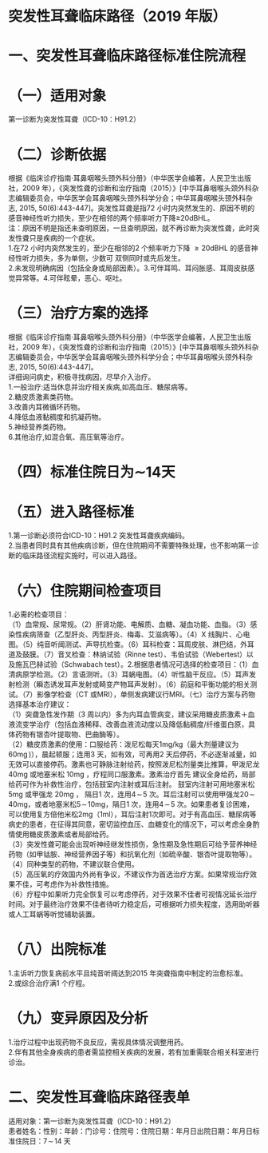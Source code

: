 # 突发性耳聋临床路径（2019 年版）  
# 一、突发性耳聋临床路径标准住院流程  
# （一）适用对象  
第一诊断为突发性耳聋（ICD-10：H91.2）  
# （二）诊断依据  
根据《临床诊疗指南·耳鼻咽喉头颈外科分册》（中华医学会编著，人民卫生出版社，2009 年），《突发性聋的诊断和治疗指南（2015）》[中华耳鼻咽喉头颈外科杂志编辑委员会，中华医学会耳鼻咽喉头颈外科学分会；中华耳鼻咽喉头颈外科杂志, 2015, 50(6):443-447]。突发性耳聋是指72 小时内突然发生的、原因不明的感音神经性听力损失，至少在相邻的两个频率听力下降≥20dBHL。  
注：原因不明是指还未查明原因，一旦查明原因，就不再诊断为突发性聋，此时突发性聋只是疾病的一个症状。  
1.在72 小时内突然发生的，至少在相邻的2 个频率听力下降 ${\geqslant}20\mathrm{dBHL}$  的感音神经性听力损失，多为单侧，少数可 双侧同时或先后发生。  
2.未发现明确病因（包括全身或局部因素）。3.可伴耳鸣、耳闷胀感、耳周皮肤感觉异常等。4.可伴眩晕，恶心、呕吐。  
# （三）治疗方案的选择  
根据《临床诊疗指南·耳鼻咽喉头颈外科分册》（中华医学会编著，人民卫生出版社，2009 年），《突发性聋的诊断和治疗指南（2015）》[中华耳鼻咽喉头颈外科杂志编辑委员会，中华医学会耳鼻咽喉头颈外科学分会；中华耳鼻咽喉头颈外科杂志, 2015, 50(6):443-447]。  
详细询问病史，积极寻找病因，尽早介入治疗。  
1.一般治疗:适当休息并治疗相关疾病,如高血压、糖尿病等。  
2.糖皮质激素类药物。  
3.改善内耳微循环药物。  
4.降低血液黏稠度和抗凝药物。  
5.神经营养类药物。  
6.其他治疗,如混合氧、高压氧等治疗。  
# （四）标准住院日为$\mathord{\sim}14$天  
# （五）进入路径标准  
1.第一诊断必须符合ICD-10：H91.2 突发性耳聋疾病编码。  
2.当患者同时具有其他疾病诊断，但在住院期间不需要特殊处理，也不影响第一诊断的临床路径流程实施时，可以进入路径。  
# （六）住院期间检查项目  
1.必需的检查项目：  
（1）血常规、尿常规。（2）肝肾功能、电解质、血糖、凝血功能、血脂。（3）感染性疾病筛查（乙型肝炎、丙型肝炎、梅毒、艾滋病等）。（4）X 线胸片、心电图。（5）纯音听阈测试、声导抗检查。（6）耳科检查：耳周皮肤、淋巴结，外耳道及鼓膜。（7）音叉检查：林纳试验（Rinne test）、韦伯试验（Webertest）以及施瓦巴赫试验（Schwabach test）。2.根据患者情况可选择的检查项目：（1）血清病原学检测。（2）言语测听。（3）耳蜗电图。（4）听性脑干反应。（5）耳声发射检测（瞬态诱发耳声发射或畸变产物耳声发射）。（6）前庭和平衡功能的相关测试。（7）影像学检查（CT 或MRI），单侧发病建议行MRI。（七）治疗方案与药物选择基本治疗建议：  
（1）突聋急性发作期（3 周以内）多为内耳血管病变，建议采用糖皮质激素＋血液流变学治疗（包括血液稀释、改善血液流动度以及降低黏稠度/纤维蛋白原，具体药物有银杏叶提取物、巴曲酶等）。  
（2）糖皮质激素的使用：口服给药：泼尼松每天1mg/kg（最大剂量建议为$60\mathrm{{mg}\,)}$），晨起顿服；连用3 天，如有效，可再用2 天后停药，不必逐渐减量，如无效可以直接停药。激素也可静脉注射给药，按照泼尼松剂量类比推算，甲泼尼龙40mg 或地塞米松 $10\mathrm{mg}$ ，疗程同口服激素。激素治疗首先 建议全身给药，局部给药可作为补救性治疗，包括鼓室内注射或耳后注射。 鼓室内注射可用地塞米松5mg 或甲强龙 $20\mathrm{mg}$ ， 隔日1 次，连用$4\!\sim\!5$ 次。耳后注射可以使用甲强龙$20\!\sim\!40\mathrm{mg}$，或者地塞米松$5\!\sim\!10\mathrm{mg}$，隔日1 次，连用$4\!\sim\!5$ 次。如果患者复诊困难，可以使用复方倍他米松2mg（1ml），耳后注射1次即可。对于有高血压、糖尿病等病史的患者，在征得其同意，密切监控血压、血糖变化的情况下，可以考虑全身酌情使用糖皮质激素或者局部给药。  
（3）突发性聋可能会出现听神经继发性损伤，急性期及急性期后可给予营养神经药物（如甲钴胺、神经营养因子等）和抗氧化剂（如硫辛酸、银杏叶提取物等）。  
（4）同种类型的药物，不建议联合使用。  
（5）高压氧的疗效国内外尚有争议，不建议作为首选治疗方案。如果常规治疗效果不佳，可考虑作为补救性措施。  
（6）疗程中如果听力完全恢复可以考虑停药，对于效果不佳者可视情况延长治疗时间。对于最终治疗效果不佳者待听力稳定后，可根据听力损失程度，选用助听器或人工耳蜗等听觉辅助装置。  
# （八）出院标准  
1.主诉听力恢复病前水平且纯音听阈达到2015 年突聋指南中制定的治愈标准。  
2.或综合治疗满1 个疗程。  
# （九）变异原因及分析  
1.治疗过程中出现药物不良反应，需视具体情况调整用药。  
2.伴有其他全身疾病的患者需监控相关疾病的发展，若有加重需联合相关科室进行诊治。  
# 二、突发性耳聋临床路径表单  
适用对象：第一诊断为突发性耳聋（ICD-10：H91.2）  
患者姓名：性别：年龄：门诊号：住院号：住院日期：年月日出院日期：年月日标准住院日：$7\!\sim\!14$ 天  
